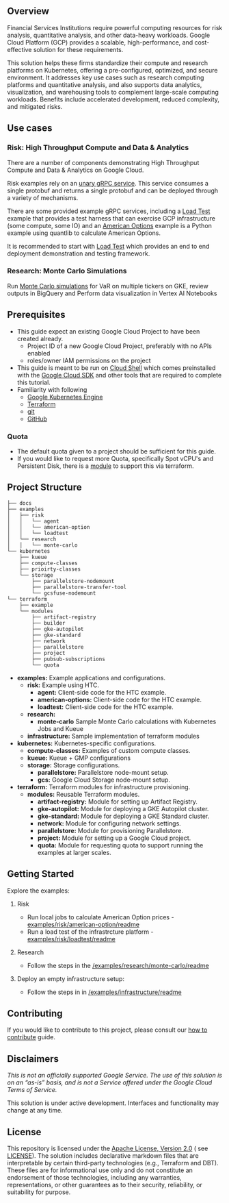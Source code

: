 ## Overview

Financial Services Institutions require powerful computing resources for risk analysis, quantitative analysis, and other data-heavy workloads. Google Cloud Platform (GCP) provides a scalable, high-performance, and cost-effective solution for these requirements.

This solution helps these firms standardize their compute and research platforms on Kubernetes, offering a pre-configured, optimized, and secure environment. It addresses key use cases such as research computing platforms and quantitative analysis, and also supports data analytics, visualization, and warehousing tools to complement large-scale computing workloads. Benefits include accelerated development, reduced complexity, and mitigated risks.


## Use cases

### Risk: High Throughput Compute and Data & Analytics

There are a number of components demonstrating High Throughput Compute and Data & Analytics on Google Cloud.

Risk examples rely on an [unary gRPC service](https://grpc.io/docs/what-is-grpc/core-concepts/#unary-rpc). This service consumes a single protobuf and returns a single protobuf and can be deployed through a variety of mechanisms.

There are some provided example gRPC services, including a [Load Test](examples/risk/loadtest/README.md) example that provides a test harness that can exercise GCP infrastructure (some compute, some IO) and an [American Options](examples/risk/american-option/README.md) example is a Python example using quantlib to calculate American Options.

It is recommended to start with [Load Test](examples/risk/loadtest/README.md) which provides an end to end deployment demonstration and testing framework.

### Research: Monte Carlo Simulations

Run [Monte Carlo simulations](examples/research/monte-carlo/README.md) for VaR on multiple tickers on GKE, review outputs in BigQuery and Perform data visualization in Vertex AI Notebooks

## Prerequisites

- This guide expect an existing Google Cloud Project to have been created already.
    - Project ID of a new Google Cloud Project, preferably with no APIs enabled
    - roles/owner IAM permissions on the project
- This guide is meant to be run on [Cloud Shell](https://shell.cloud.google.com) which comes preinstalled with the [Google Cloud SDK](https://cloud.google.com/sdk) and other tools that are required to complete this tutorial.
- Familiarity with following
  - [Google Kubernetes Engine](https://cloud.google.com/kubernetes-engine)
  - [Terraform](https://www.terraform.io/)
  - [git](https://git-scm.com/)
  - [GitHub](https://github.com/)

### Quota
- The default quota given to a project should be sufficient for this guide.
- If you would like to request more Quota, specifically Spot vCPU's and Persistent Disk, there is a [module](/terraform/modules/quota/) to support this via terraform.

## Project Structure

```
├── docs
├── examples
│   ├── risk
│   │   └── agent
│   │   └── american-option
│   │   └── loadtest
│   └── research
│   │   └── monte-carlo
└── kubernetes
    ├── kueue
    ├── compute-classes
    ├── prioirty-classes
    └── storage
        ├── parallelstore-nodemount
        ├── parallelstore-transfer-tool
        └── gcsfuse-nodemount
└── terraform
    ├── example
    └── modules
        ├── artifact-registry
        ├── builder
        ├── gke-autopilot
        ├── gke-standard
        ├── network
        ├── parallelstore
        ├── project
        ├── pubsub-subscriptions
        └── quota
```

* **examples:** Example applications and configurations.
    * **risk:**  Example using HTC.
        * **agent:** Client-side code for the HTC example.
        * **american-options:** Client-side code for the HTC example.
        * **loadtest:** Client-side code for the HTC example.
    * **research:**
        * **monte-carlo** Sample Monte Carlo calculations with Kubernetes Jobs and Kueue
    * **infrastructure:** Sample implementation of terraform modules
* **kubernetes:** Kubernetes-specific configurations.
    * **compute-classes:** Examples of custom compute classes.
    * **kueue:** Kueue + GMP configurations
    * **storage:** Storage configurations.
        * **parallelstore:** Parallelstore node-mount setup.
        * **gcs:** Google Cloud Storage node-mount setup.
* **terraform:** Terraform modules for infrastructure provisioning.
    * **modules:** Reusable Terraform modules.
        * **artifact-registry:** Module for setting up Artifact Registry.
        * **gke-autopilot:** Module for deploying a GKE Autopilot cluster.
        * **gke-standard:** Module for deploying a GKE Standard cluster.
        * **network:**  Module for configuring network settings.
        * **parallelstore:** Module for provisioning Parallelstore.
        * **project:** Module for setting up a Google Cloud project.
        * **quota:** Module for requesting quota to support running the examples at larger scales.

## Getting Started

Explore the examples:

1. Risk
    - Run local jobs to calculate American Option prices - [examples/risk/american-option/readme](examples/risk/american-option/README.md)
    - Run a load test of the infrastrcture platform - [examples/risk/loadtest/readme](examples/risk/loadtest/README.md)

2. Research
    - Follow the steps in the [/examples/research/monte-carlo/readme](/examples/research/monte-carlo/README.md)

3. Deploy an empty infrastructure setup:
    - Follow the steps in in [/examples/infrastructure/readme](/examples/infrastructure/README.md)

## Contributing
If you would like to contribute to this project, please consult our [how to contribute](./docs/contributing.md) guide.

## Disclaimers

_This is not an officially supported Google Service. The use of this solution is on an “as-is” basis, and is not a
Service offered under the Google Cloud Terms of Service._

This solution is under active development. Interfaces and functionality may change at any time.

## License

This repository is licensed under the [Apache License, Version 2.0](https://www.apache.org/licenses/LICENSE-2.0.txt) (
see [LICENSE](LICENSE.txt)). The solution includes declarative markdown files that are interpretable by certain
third-party technologies (e.g., Terraform and DBT). These files are for informational use only and do not constitute an
endorsement of those technologies, including any warranties, representations, or other guarantees as to their security,
reliability, or suitability for purpose.
